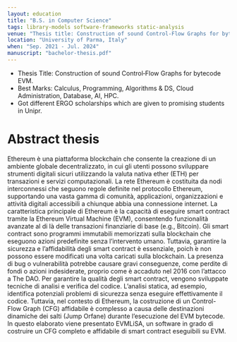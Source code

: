 ```yaml
---
layout: education
title: "B.S. in Computer Science"
tags: library-models software-frameworks static-analysis
venue: "Thesis title: Construction of sound Control‑Flow Graphs for bytecode EVM."
location: "University of Parma, Italy"
when: "Sep. 2021 ‑ Jul. 2024"
manuscript: "bachelor-thesis.pdf"
---
```


* Thesis Title: Construction of sound Control‑Flow Graphs for bytecode EVM.
* Best Marks: Calculus, Programming, Algorithms & DS, Cloud Administration, Database, AI, HPC.
* Got different ERGO scholarships which are given to promising students in Unipr.


# Abstract thesis
Ethereum è una piattaforma blockchain che consente la creazione di un ambiente globale decentralizzato, in cui gli utenti possono sviluppare strumenti digitali sicuri utilizzando la valuta nativa ether (ETH) per transazioni e servizi computazionali.
La rete Ethereum è costituita da nodi interconnessi che seguono regole definite nel protocollo Ethereum, supportando una vasta gamma di comunità, applicazioni, organizzazioni e attività digitali accessibili a chiunque abbia una connessione internet.
La caratteristica principale di Ethereum è la capacità di eseguire smart contract tramite la Ethereum Virtual Machine (EVM), consentendo funzionalità avanzate al di là delle transazioni finanziarie di base (e.g., Bitcoin). Gli smart contract sono programmi immutabili memorizzati sulla blockchain che eseguono azioni predefinite senza l’intervento umano.
Tuttavia, garantire la sicurezza e l’affidabilità degli smart contract è essenziale, poich ́e non possono essere modificati una volta caricati sulla blockchain. La presenza di bug o vulnerabilità potrebbe causare gravi conseguenze, come perdite di fondi o azioni indesiderate, proprio come è accaduto nel 2016 con l’attacco a The DAO.
Per garantire la qualità degli smart contract, vengono sviluppate tecniche di analisi e verifica del codice. L’analisi statica, ad esempio, identifica potenziali problemi di sicurezza senza eseguire effettivamente il codice. Tuttavia, nel contesto di Ethereum, la costruzione di un Control-Flow Graph (CFG) affidabile è complesso a causa delle destinazioni dinamiche dei salti (Jump Orfane) durante l’esecuzione del EVM bytecode.
In questo elaborato viene presentato EVMLiSA, un software in grado di costruire un CFG completo e affidabile di smart contract eseguibili su EVM.


